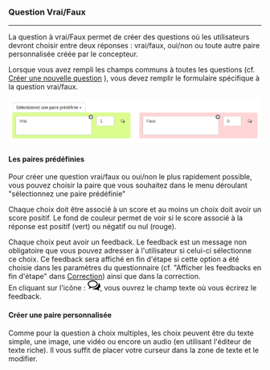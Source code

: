 ### Question Vrai/Faux

---

La question à vrai/Faux permet de créer des questions où les utilisateurs devront choisir entre deux réponses : vrai/faux, oui/non ou toute autre paire personnalisée créée par le concepteur.

Lorsque vous avez rempli les champs communs à toutes les questions \(cf. [Créer une nouvelle question](create_new_question.md) \), vous devez remplir le formulaire spécifique à la question vrai/faux.

![](images/quiz-fig56.png)

#### Les paires prédéfinies

Pour créer une question vrai/faux ou oui/non le plus rapidement possible, vous pouvez choisir la paire que vous souhaitez dans le menu déroulant "sélectionnez une paire prédéfinie" 

Chaque choix doit être associé à un score et au moins un choix doit avoir un score positif. Le fond de couleur permet de voir si le score associé à la réponse est positif \(vert\) ou négatif ou nul \(rouge\).

Chaque choix peut avoir un feedback. Le feedback est un message non obligatoire que vous pouvez adresser à l'utilisateur si celui-ci sélectionne ce choix. Ce feedback sera affiché en fin d'étape si cette option a été choisie dans les paramètres du questionnaire \(cf. "Afficher les feedbacks en fin d'étape" dans  [Correction](quiz_parameters_correction.md)\) ainsi que dans la correction.  
En cliquant sur l'icône  : ![](images/quiz-fig20.png), vous ouvrez le champ texte où vous écrirez le feedback.


#### Créer une paire personnalisée

Comme pour la question à choix multiples, les choix peuvent être du texte simple, une image, une vidéo ou encore un audio \(en utilisant l'éditeur de texte riche\). Il vous suffit de placer votre curseur dans la zone de texte et le modifier.



